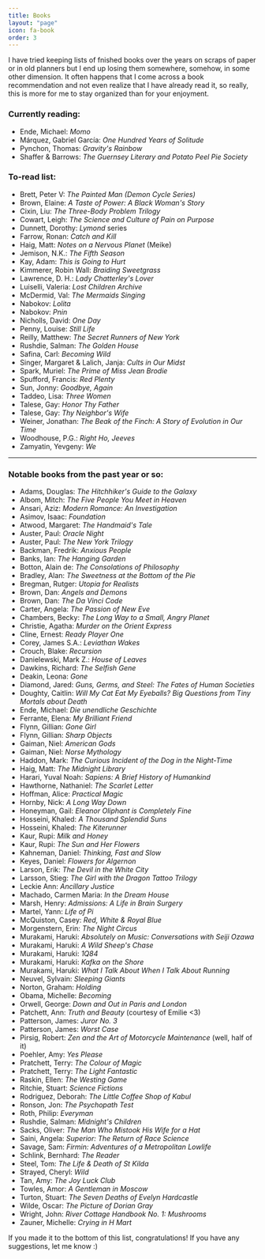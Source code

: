 ```yaml
---
title: Books
layout: "page"
icon: fa-book
order: 3
---
```


I have tried keeping lists of fnished books over the years on scraps of paper or in old planners but I end up losing them somewhere, somehow, in some other dimension. It often happens that I come across a book recommendation and not even realize that I have already read it, so really, this is more for me to stay organized than for your enjoyment.  

### Currently reading:
- Ende, Michael: *Momo*
- Márquez, Gabriel García: *One Hundred Years of Solitude*
- Pynchon, Thomas: *Gravity's Rainbow*
- Shaffer & Barrows: *The Guernsey Literary and Potato Peel Pie Society*

### To-read list: 
- Brett, Peter V: *The Painted Man (Demon Cycle Series)*
- Brown, Elaine: *A Taste of Power: A Black Woman's Story*
- Cixin, Liu: *The Three-Body Problem Trilogy*
- Cowart, Leigh: *The Science and Culture of Pain on Purpose*
- Dunnett, Dorothy: *Lymond* series 
- Farrow, Ronan: *Catch and Kill*
- Haig, Matt: *Notes on a Nervous Planet* (Meike)
- Jemison, N.K.: *The Fifth Season*
- Kay, Adam: *This is Going to Hurt*
- Kimmerer, Robin Wall: *Braiding Sweetgrass*
- Lawrence,  D. H.: *Lady Chatterley's Lover*
- Luiselli, Valeria: *Lost Children Archive*
- McDermid, Val: *The Mermaids Singing*
- Nabokov: *Lolita*
- Nabokov: *Pnin*
- Nicholls, David: *One Day*
- Penny, Louise: *Still Life*
- Reilly, Matthew: *The Secret Runners of New York*
- Rushdie, Salman: *The Golden House*
- Safina, Carl: *Becoming Wild*
- Singer, Margaret & Lalich, Janja: *Cults in Our Midst*
- Spark, Muriel: *The Prime of Miss Jean Brodie*
- Spufford, Francis: *Red Plenty*
- Sun, Jonny: *Goodbye, Again*
- Taddeo, Lisa: *Three Women*
- Talese, Gay: *Honor Thy Father* 
- Talese, Gay: *Thy Neighbor's Wife* 
- Weiner, Jonathan: *The Beak of the Finch: A Story of Evolution in Our Time*
- Woodhouse, P.G.: *Right Ho, Jeeves*
- Zamyatin, Yevgeny: *We*

---

### Notable books from the past year or so:
- Adams, Douglas: *The Hitchhiker's Guide to the Galaxy*
- Albom, Mitch: *The Five People You Meet in Heaven*
- Ansari, Aziz: *Modern Romance: An Investigation*
- Asimov, Isaac: *Foundation*
- Atwood, Margaret: *The Handmaid's Tale*
- Auster, Paul: *Oracle Night*
- Auster, Paul: *The New York Trilogy*
- Backman, Fredrik: *Anxious People*
- Banks, Ian: *The Hanging Garden*
- Botton, Alain de: *The Consolations of Philosophy*
- Bradley, Alan: *The Sweetness at the Bottom of the Pie*
- Bregman, Rutger: *Utopia for Realists* 
- Brown, Dan: *Angels and Demons*
- Brown, Dan: *The Da Vinci Code*
- Carter, Angela: *The Passion of New Eve*
- Chambers, Becky: *The Long Way to a Small, Angry Planet*
- Christie, Agatha: *Murder on the Orient Express*
- Cline, Ernest: *Ready Player One*
- Corey, James S.A.: *Leviathan Wakes*
- Crouch, Blake: *Recursion*
- Danielewski, Mark Z.: *House of Leaves*
- Dawkins, Richard: *The Selfish Gene*
- Deakin, Leona: *Gone*
- Diamond, Jared: *Guns, Germs, and Steel: The Fates of Human Societies* 
- Doughty, Caitlin: *Will My Cat Eat My Eyeballs? Big Questions from Tiny Mortals about Death*
- Ende, Michael: *Die unendliche Geschichte*
- Ferrante, Elena: *My Brilliant Friend*
- Flynn, Gillian: *Gone Girl*
- Flynn, Gillian: *Sharp Objects*
- Gaiman, Niel: *American Gods*
- Gaiman, Niel: *Norse Mythology*
- Haddon, Mark: *The Curious Incident of the Dog in the Night-Time*
- Haig, Matt: *The Midnight Library*
- Harari, Yuval Noah: *Sapiens: A Brief History of Humankind*
- Hawthorne, Nathaniel: *The Scarlet Letter*
- Hoffman, Alice: *Practical Magic*
- Hornby, Nick: *A Long Way Down*
- Honeyman, Gail: *Eleanor Oliphant is Completely Fine*
- Hosseini, Khaled: *A Thousand Splendid Suns*
- Hosseini, Khaled: *The Kiterunner*
- Kaur, Rupi: *Milk and Honey*
- Kaur, Rupi: *The Sun and Her Flowers*
- Kahneman, Daniel: *Thinking, Fast and Slow*
- Keyes, Daniel: *Flowers for Algernon*
- Larson, Erik: *The Devil in the White City*
- Larsson, Stieg: *The Girl with the Dragon Tattoo Trilogy*
- Leckie Ann: *Ancillary Justice*
- Machado, Carmen Maria: *In the Dream House*
- Marsh, Henry: *Admissions: A Life in Brain Surgery*
- Martel, Yann: *Life of Pi*
- McQuiston, Casey: *Red, White & Royal Blue* 
- Morgenstern, Erin: *The Night Circus*
- Murakami, Haruki: *Absolutely on Music: Conversations with Seiji Ozawa* 
- Murakami, Haruki: *A Wild Sheep's Chase* 
- Murakami, Haruki: *1Q84* 
- Murakami, Haruki: *Kafka on the Shore*
- Murakami, Haruki: *What I Talk About When I Talk About Running*
- Neuvel, Sylvain: *Sleeping Giants*
- Norton, Graham: *Holding*
- Obama, Michelle: *Becoming*
- Orwell, George: *Down and Out in Paris and London*
- Patchett, Ann: *Truth and Beauty* (courtesy of Emilie <3)
- Patterson, James: *Juror No. 3*
- Patterson, James: *Worst Case*
- Pirsig, Robert: *Zen and the Art of Motorcycle Maintenance* (well, half of it)
- Poehler, Amy: *Yes Please* 
- Pratchett, Terry: *The Colour of Magic*
- Pratchett, Terry: *The Light Fantastic*
- Raskin, Ellen: *The Westing Game* 
- Ritchie, Stuart: *Science Fictions*
- Rodriguez, Deborah: *The Little Coffee Shop of Kabul*
- Ronson, Jon: *The Psychopath Test*
- Roth, Philip: *Everyman*
- Rushdie, Salman: *Midnight's Children*
- Sacks, Oliver: *The Man Who Mistook His Wife for a Hat*
- Saini, Angela: *Superior: The Return of Race Science*
- Savage, Sam: *Firmin: Adventures of a Metropolitan Lowlife*
- Schlink, Bernhard: *The Reader*
- Steel, Tom: *The Life & Death of St Kilda*
- Strayed, Cheryl: *Wild*
- Tan, Amy: *The Joy Luck Club*
- Towles, Amor: *A Gentleman in Moscow*
- Turton, Stuart: *The Seven Deaths of Evelyn Hardcastle*
- Wilde, Oscar: *The Picture of Dorian Gray*
- Wright, John: *River Cottage Handbook No. 1: Mushrooms*
- Zauner, Michelle: *Crying in H Mart*

If you made it to the bottom of this list, congratulations! If you have any suggestions, let me know :) 
